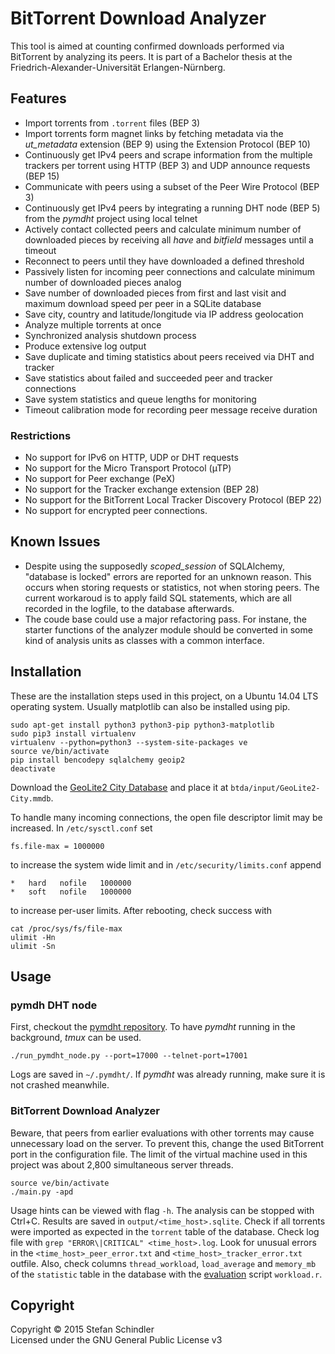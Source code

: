 # BitTorrent Download Analyzer
This tool is aimed at counting confirmed downloads performed via BitTorrent by analyzing its peers. It is part of a Bachelor thesis at the Friedrich-Alexander-Universität Erlangen-Nürnberg.

## Features
* Import torrents from `.torrent` files (BEP 3)
* Import torrents form magnet links by fetching metadata via the *ut_metadata* extension (BEP 9) using the Extension Protocol (BEP 10)
* Continuously get IPv4 peers and scrape information from the multiple trackers per torrent using HTTP (BEP 3) and UDP announce requests (BEP 15)
* Communicate with peers using a subset of the Peer Wire Protocol (BEP 3)
* Continuously get IPv4 peers by integrating a running DHT node (BEP 5) from the *pymdht* project using local telnet
* Actively contact collected peers and calculate minimum number of downloaded pieces by receiving all *have* and *bitfield* messages until a timeout
* Reconnect to peers until they have downloaded a defined threshold
* Passively listen for incoming peer connections and calculate minimum number of downloaded pieces analog
* Save number of downloaded pieces from first and last visit and maximum download speed per peer in a SQLite database
* Save city, country and latitude/longitude via IP address geolocation
* Analyze multiple torrents at once
* Synchronized analysis shutdown process
* Produce extensive log output
* Save duplicate and timing statistics about peers received via DHT and tracker
* Save statistics about failed and succeeded peer and tracker connections
* Save system statistics and queue lengths for monitoring
* Timeout calibration mode for recording peer message receive duration

### Restrictions
* No support for IPv6 on HTTP, UDP or DHT requests
* No support for the Micro Transport Protocol (µTP)
* No support for Peer exchange (PeX)
* No support for the Tracker exchange extension (BEP 28)
* No support for the BitTorrent Local Tracker Discovery Protocol (BEP 22)
* No support for encrypted peer connections.

## Known Issues
* Despite using the supposedly *scoped\_session* of SQLAlchemy, "database is locked" errors are reported for an unknown reason. This occurs when storing requests or statistics, not when storing peers. The current workaroud is to apply faild SQL statements, which are all recorded in the logfile, to the database afterwards.
* The coude base could use a major refactoring pass. For instane, the starter functions of the analyzer module should be converted in some kind of analysis units as classes with a common interface. 

## Installation
These are the installation steps used in this project, on a Ubuntu 14.04 LTS operating system. Usually matplotlib can also be installed using pip.

    sudo apt-get install python3 python3-pip python3-matplotlib
    sudo pip3 install virtualenv
    virtualenv --python=python3 --system-site-packages ve
    source ve/bin/activate
    pip install bencodepy sqlalchemy geoip2
    deactivate

Download the [GeoLite2 City Database](http://dev.maxmind.com/geoip/geoip2/geolite2/#Downloads) and place it at `btda/input/GeoLite2-City.mmdb`.

To handle many incoming connections, the open file descriptor limit may be increased. In `/etc/sysctl.conf` set

    fs.file-max = 1000000

to increase the system wide limit and in `/etc/security/limits.conf` append

    *   hard   nofile   1000000
    *   soft   nofile   1000000

to increase per-user limits. After rebooting, check success with

    cat /proc/sys/fs/file-max
    ulimit -Hn
    ulimit -Sn

## Usage
### pymdh DHT node
First, checkout the [pymdht repository](https://github.com/rauljim/pymdht). To have *pymdht* running in the background, *tmux* can be used.

    ./run_pymdht_node.py --port=17000 --telnet-port=17001

Logs are saved in `~/.pymdht/`. If *pymdht* was already running, make sure it is not crashed meanwhile.

### BitTorrent Download Analyzer
Beware, that peers from earlier evaluations with other torrents may cause unnecessary load on the server. To prevent this, change the used BitTorrent port in the configuration file. The limit of the virtual machine used in this project was about 2,800 simultaneous server threads.

    source ve/bin/activate
    ./main.py -apd

Usage hints can be viewed with flag `-h`. The analysis can be stopped with Ctrl+C. Results are saved in `output/<time_host>.sqlite`. Check if all torrents were imported as expected in the `torrent` table of the database. Check log file with `grep "ERROR\|CRITICAL" <time_host>.log`. Look for unusual errors in the `<time_host>_peer_error.txt` and `<time_host>_tracker_error.txt` outfile. Also, check columns `thread_workload`, `load_average` and `memory_mb` of the `statistic` table in the database with the [evaluation](../evaluation/) script `workload.r`.

## Copyright
Copyright © 2015 Stefan Schindler  
Licensed under the GNU General Public License v3
